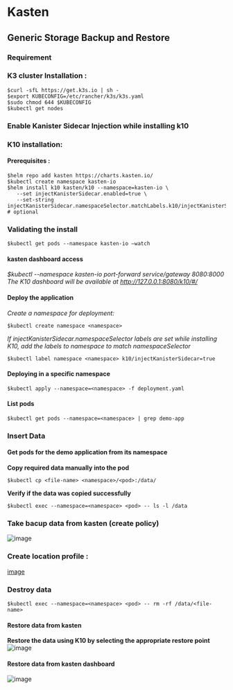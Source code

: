 # Kasten
## Generic Storage Backup and Restore
### Requirement
### K3 cluster Installation :
```
$curl -sfL https://get.k3s.io | sh -
$export KUBECONFIG=/etc/rancher/k3s/k3s.yaml
$sudo chmod 644 $KUBECONFIG 
$kubectl get nodes
```
### Enable Kanister Sidecar Injection while installing k10
### K10 installation:
#### Prerequisites :
```
$helm repo add kasten https://charts.kasten.io/
$kubectl create namespace kasten-io 
$helm install k10 kasten/k10 --namespace=kasten-io \
   --set injectKanisterSidecar.enabled=true \
   --set-string injectKanisterSidecar.namespaceSelector.matchLabels.k10/injectKanisterSidecar=true # optional
```   
 ### Validating the install
 ```
$kubectl get pods --namespace kasten-io –watch
```
#### kasten dashboard access
*$kubectl --namespace kasten-io port-forward service/gateway 8080:8000* 
*The K10 dashboard will be available at http://127.0.0.1:8080/k10/#/*

#### Deploy the application
*Create a namespace for deployment:*
```
$kubectl create namespace <namespace>
```
*If injectKanisterSidecar.namespaceSelector labels are set while installing K10, add the labels to namespace to match namespaceSelector*
```
$kubectl label namespace <namespace> k10/injectKanisterSidecar=true
```
#### Deploying in a specific namespace
``` 
$kubectl apply --namespace=<namespace> -f deployment.yaml
```
#### List pods
```
$kubectl get pods --namespace=<namespace> | grep demo-app
```
### Insert Data
#### Get pods for the demo application from its namespace
**Copy required data manually into the pod**
```   
$kubectl cp <file-name> <namespace>/<pod>:/data/
   ```
**Verify if the data was copied successfully**
```
$kubectl exec --namespace=<namespace> <pod> -- ls -l /data
```  

 ### Take bacup data from kasten (create policy)
 ![image](https://user-images.githubusercontent.com/96052107/181490958-8a44cca3-f45b-47b4-b540-820e7cf0fc13.png)
 
 
 ### Create location profile : 
 [image](https://user-images.githubusercontent.com/96052107/181493595-7e505d17-2961-46e5-ac46-0c0832b3e883.png)

 
  ### Destroy data
 ```
$kubectl exec --namespace=<namespace> <pod> -- rm -rf /data/<file-name>
 ```

#### Restore data from kasten
**Restore the data using K10 by selecting the appropriate restore point**
![image](https://user-images.githubusercontent.com/96052107/181494351-19221326-dd79-4a02-adb6-2f86937fec20.png)
#### Restore data from kasten dashboard

   ![image](https://user-images.githubusercontent.com/96052107/181495099-c159856a-5544-4ffc-9a92-10c71d3bd866.png)


